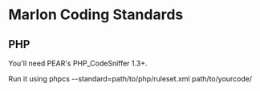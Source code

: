 Marlon Coding Standards
=======================

PHP
----

You'll need PEAR's PHP_CodeSniffer 1.3+.

Run it using
    phpcs --standard=path/to/php/ruleset.xml path/to/yourcode/